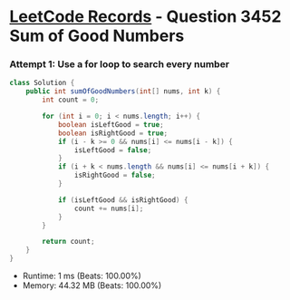 # [LeetCode Records](../../README.md) - Question 3452 Sum of Good Numbers

### Attempt 1: Use a for loop to search every number
```java
class Solution {
    public int sumOfGoodNumbers(int[] nums, int k) {
        int count = 0;

        for (int i = 0; i < nums.length; i++) {
            boolean isLeftGood = true;
            boolean isRightGood = true;
            if (i - k >= 0 && nums[i] <= nums[i - k]) {
                isLeftGood = false;
            }
            if (i + k < nums.length && nums[i] <= nums[i + k]) {
                isRightGood = false;
            }

            if (isLeftGood && isRightGood) {
                count += nums[i];
            }
        }

        return count;
    }
}
```
- Runtime: 1 ms (Beats: 100.00%)
- Memory: 44.32 MB (Beats: 100.00%)

<br>
